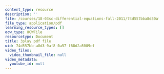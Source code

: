```yaml
---
content_type: resource
description: ''
file: /courses/18-03sc-differential-equations-fall-2011/74d557bba8d30af80a57f68d2a5009ef_e3FfmXtkppM.pdf
file_type: application/pdf
learning_resource_types: []
ocw_type: OCWFile
resourcetype: Document
title: 3play pdf file
uid: 74d557bb-a8d3-0af8-0a57-f68d2a5009ef
video_files:
  video_thumbnail_file: null
video_metadata:
  youtube_id: null
---
```


